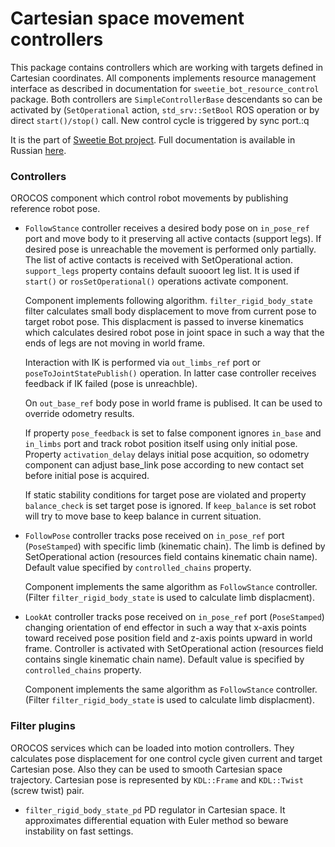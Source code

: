 Cartesian space movement controllers
================================

This package contains controllers which are working with targets defined in Cartesian coordinates.
All components implements resource management interface as described in documentation for `sweetie_bot_resource_control` package.
Both controllers are `SimpleControllerBase` descendants so can be activated by (`SetOperational` action, `std_srv::SetBool` 
ROS operation or by direct `start()/stop()` call.  New control cycle is triggered by sync port.:q

It is the part of [Sweetie Bot project](sweetiebot.net).  Full documentation 
is available in Russian [here](https://gitlab.com/sweetie-bot/sweetie_doc/wikis/components-gait).

### Controllers

OROCOS component which control robot movements by publishing reference robot pose.

* `FollowStance` controller receives a desired body pose on `in_pose_ref` port and move body to it preserving all active contacts (support legs).
    If desired pose is unreachable the movement is performed only partially. The list of active contacts is received with SetOperational action.
	`support_legs` property contains default suooort leg list. It is used if `start()` or `rosSetOperational()` operations activate component.

    Component implements following algorithm. `filter_rigid_body_state` filter calculates small body displacement to move from current pose 
    to target robot pose. This displacment is passed to inverse kinematics which calculates desired robot pose in joint space in such a way
    that the  ends of legs are not moving in world frame.

    Interaction with IK is performed via `out_limbs_ref` port or `poseToJointStatePublish()` operation. In latter case 
    controller receives feedback if IK failed (pose is unreachble).

    On `out_base_ref` body pose in world frame is publised. It can be used to override odometry results.
    
    If property `pose_feedback` is set to false component ignores `in_base` and `in_limbs` port and track robot position itself
	using only initial pose. Property `activation_delay` delays initial pose acquition, so odometry component can adjust 
	base_link pose according to new contact set before initial pose is acquired.

    If static stability conditions for target pose are violated and property `balance_check` is set target pose is ignored.
    If `keep_balance` is set robot will try to move base to keep balance in current situation. 

* `FollowPose` controller tracks pose received on `in_pose_ref` port (`PoseStamped`) with specific limb (kinematic chain). The limb is defined by 
     SetOperational action (resources field contains kinematic chain name). Default value specified by `controlled_chains` property.

    Component implements the same algorithm as `FollowStance` controller. (Filter `filter_rigid_body_state` is used to calculate limb displacment).

* `LookAt` controller tracks pose received on `in_pose_ref` port (`PoseStamped`) changing orientation of end effector in such a way 
    that x-axis points toward received pose position field and z-axis points upward in world frame. Controller is activated with SetOperational action 
	(resources field contains single kinematic chain name). Default value is specified by `controlled_chains` property.

    Component implements the same algorithm as `FollowStance` controller. (Filter `filter_rigid_body_state` is used to calculate limb displacment).

### Filter plugins

OROCOS services which can be loaded into motion controllers. They calculates pose displacement for one control cycle given current and target Cartesian pose.
Also they can be used to smooth Cartesian space trajectory. Cartesian pose is represented by `KDL::Frame` and `KDL::Twist` (screw twist) pair.

* `filter_rigid_body_state_pd` PD regulator in Cartesian space. It approximates differential equation with Euler method so beware instability on fast settings.

